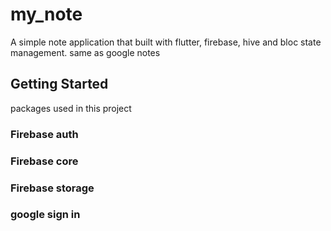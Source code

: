 # my_note

A simple note application that built with flutter, firebase, hive and bloc state management. same as google notes

## Getting Started
 packages used in this project
 ### Firebase auth
 ### Firebase core
 ### Firebase storage
 ### google sign in